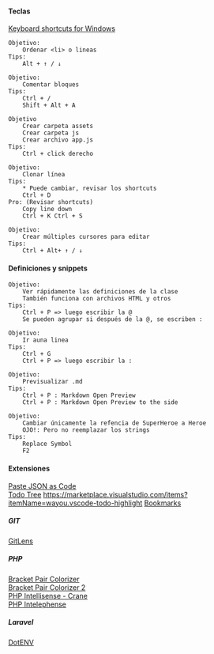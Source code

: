 #### Teclas
[Keyboard shortcuts for Windows](https://code.visualstudio.com/shortcuts/keyboard-shortcuts-windows.pdf)  
~~~~ 
Objetivo:
    Ordenar <li> o lineas
Tips:
    Alt + ↑ / ↓
~~~~
~~~~ 
Objetivo:
    Comentar bloques
Tips:
    Ctrl + /
    Shift + Alt + A
~~~~
~~~~ 
Objetivo
    Crear carpeta assets
    Crear carpeta js
    Crear archivo app.js
Tips:
    Ctrl + click derecho  
~~~~    
**<script src="assets/js/app.js"></script>**
~~~~    
Objetivo:
    Clonar línea
Tips:
    * Puede cambiar, revisar los shortcuts
    Ctrl + D
Pro: (Revisar shortcuts)
    Copy line down
    Ctrl + K Ctrl + S
~~~~    
~~~~    
Objetivo:
    Crear múltiples cursores para editar
Tips:
    Ctrl + Alt+ ↑ / ↓
~~~~    
#### Definiciones y snippets
~~~~    
Objetivo:
    Ver rápidamente las definiciones de la clase
    También funciona con archivos HTML y otros
Tips:
    Ctrl + P => luego escribir la @
    Se pueden agrupar si después de la @, se escriben :
~~~~    
~~~~    
Objetivo:
    Ir auna linea
Tips:
    Ctrl + G
    Ctrl + P => luego escribir la :
~~~~    
~~~~    
Objetivo:
    Previsualizar .md
Tips:
    Ctrl + P : Markdown Open Preview
    Ctrl + P : Markdown Open Preview to the side
~~~~    
~~~~   
Objetivo:
    Cambiar únicamente la refencia de SuperHeroe a Heroe
    OJO!: Pero no reemplazar los strings
Tips:
    Replace Symbol
    F2
~~~~   
#### Extensiones
[Paste JSON as Code](https://marketplace.visualstudio.com/items?itemName=quicktype.quicktype)  
[Todo Tree](https://marketplace.visualstudio.com/items?itemName=Gruntfuggly.todo-tree)
https://marketplace.visualstudio.com/items?itemName=wayou.vscode-todo-highlight
[Bookmarks](https://marketplace.visualstudio.com/items?itemName=alefragnani.Bookmarks)
##### GIT
[GitLens](https://gitlens.amod.io/)  
##### PHP
[Bracket Pair Colorizer](https://marketplace.visualstudio.com/items?itemName=CoenraadS.bracket-pair-colorizer)  
[Bracket Pair Colorizer 2](https://marketplace.visualstudio.com/items?itemName=CoenraadS.bracket-pair-colorizer-2)  
[PHP Intellisense - Crane](https://marketplace.visualstudio.com/items?itemName=HvyIndustries.crane)  
[PHP Intelephense](https://marketplace.visualstudio.com/items?itemName=bmewburn.vscode-intelephense-client)  
##### Laravel
[DotENV](https://marketplace.visualstudio.com/items?itemName=mikestead.dotenv)

